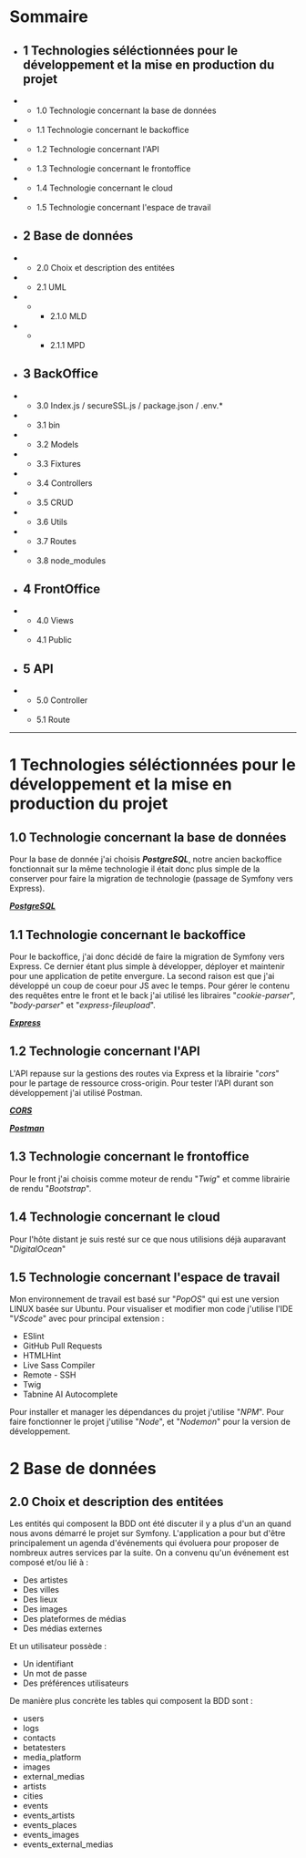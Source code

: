 # Sommaire

- ## 1 Technologies séléctionnées pour le développement et la mise en production du projet
- - 1.0 Technologie concernant la base de données
- - 1.1 Technologie concernant le backoffice
- - 1.2 Technologie concernant l'API
- - 1.3 Technologie concernant le frontoffice
- - 1.4 Technologie concernant le cloud
- - 1.5 Technologie concernant l'espace de travail
- ## 2 Base de données
- - 2.0 Choix et description des entitées
- - 2.1 UML
- - - 2.1.0 MLD
- - - 2.1.1 MPD
- ## 3 BackOffice
- - 3.0 Index.js / secureSSL.js / package.json / .env.*
- - 3.1 bin
- - 3.2 Models
- - 3.3 Fixtures
- - 3.4 Controllers
- - 3.5 CRUD
- - 3.6 Utils
- - 3.7 Routes
- - 3.8 node_modules
- ## 4 FrontOffice
- - 4.0 Views
- - 4.1 Public
- ## 5 API
- - 5.0 Controller
- - 5.1 Route

___

# 1 Technologies séléctionnées pour le développement et la mise en production du projet

## 1.0 Technologie concernant la base de données

Pour la base de donnée j'ai choisis ***PostgreSQL***, notre ancien backoffice fonctionnait sur la même technologie il était donc plus simple de la conserver pour faire la migration de technologie (passage de Symfony vers Express).

***[PostgreSQL](https://www.postgresql.org/)***

## 1.1 Technologie concernant le backoffice

Pour le backoffice, j'ai donc décidé de faire la migration de Symfony vers Express. Ce dernier étant plus simple à développer, déployer et maintenir pour une application de petite envergure. La second raison est que j'ai développé un coup de coeur pour JS avec le temps.
Pour gérer le contenu des requêtes entre le front et le back j'ai utilisé les libraires "*cookie-parser*", "*body-parser*" et "*express-fileupload*".

***[Express](https://expressjs.com/fr/)***

## 1.2 Technologie concernant l'API

L'API repause sur la gestions des routes via Express et la librairie "*cors*" pour le partage de ressource cross-origin.
Pour tester l'API durant son développement j'ai utilisé Postman.

***[CORS](https://developer.mozilla.org/fr/docs/Glossary/CORS)***

***[Postman](https://www.postman.com/)***

## 1.3 Technologie concernant le frontoffice

Pour le front j'ai choisis comme moteur de rendu "*Twig*" et comme librairie de rendu "*Bootstrap*". 

## 1.4 Technologie concernant le cloud

Pour l'hôte distant je suis resté sur ce que nous utilisions déjà auparavant "*DigitalOcean*"

## 1.5 Technologie concernant l'espace de travail

Mon environnement de travail est basé sur "*PopOS*" qui est une version LINUX basée sur Ubuntu. Pour visualiser et modifier mon code j'utilise l'IDE "*VScode*" avec pour principal extension : 
- ESlint
- GitHub Pull Requests
- HTMLHint
- Live Sass Compiler
- Remote - SSH
- Twig
- Tabnine AI Autocomplete

Pour installer et manager les dépendances du projet j'utilise "*NPM*". Pour faire fonctionner le projet j'utilise "*Node*", et "*Nodemon*" pour la version de développement.

# 2 Base de données

## 2.0 Choix et description des entitées

Les entités qui composent la BDD ont été discuter il y a plus d'un an quand nous avons démarré le projet sur Symfony. 
L'application a pour but d'être principalement un agenda d'événements qui évoluera pour proposer de nombreux autres services par la suite.
On a convenu qu'un événement est composé et/ou lié à : 
- Des artistes
- Des villes
- Des lieux
- Des images
- Des plateformes de médias
- Des médias externes

Et un utilisateur possède : 
- Un identifiant
- Un mot de passe
- Des préférences utilisateurs

De manière plus concrète les tables qui composent la BDD sont : 

- users
- logs 
- contacts 
- betatesters
- media_platform
- images
- external_medias
- artists
- cities
- events
- events_artists
- events_places
- events_images
- events_external_medias

